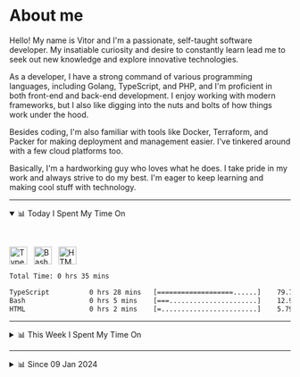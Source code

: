 # About me

Hello! My name is Vitor and I'm a passionate, self-taught software developer. My insatiable curiosity and desire to constantly learn lead me to seek out new knowledge and explore innovative technologies.

As a developer, I have a strong command of various programming languages, including Golang, TypeScript, and PHP, and I'm proficient in both front-end and back-end development. I enjoy working with modern frameworks, but I also like digging into the nuts and bolts of how things work under the hood.

Besides coding, I'm also familiar with tools like Docker, Terraform, and Packer for making deployment and management easier. I've tinkered around with a few cloud platforms too.

Basically, I'm a hardworking guy who loves what he does. I take pride in my work and always strive to do my best. I'm eager to keep learning and making cool stuff with technology.

---

<!-- ## 📊 Today I Spent My Time On -->

<details open>
<summary>📊 Today I Spent My Time On</summary>

&nbsp;

<!--DEVTIMER:TODAY:START-->
<img align="center" width="32px" src="https://cdn.simpleicons.org/typescript/3178C6" alt="TypeScript" />&nbsp;&nbsp;&nbsp;<img align="center" width="32px" src="https://cdn.simpleicons.org/gnubash/fff" alt="Bash" />&nbsp;&nbsp;&nbsp;<img align="center" width="32px" src="https://cdn.simpleicons.org/html5/E34F26" alt="HTML" />&nbsp;&nbsp;&nbsp;

```txt
Total Time: 0 hrs 35 mins

TypeScript          0 hrs 28 mins   [===================......]    79.72 %
Bash                0 hrs 5 mins    [===......................]    12.96 %
HTML                0 hrs 2 mins    [=........................]    5.79 %
```

<!--DEVTIMER:TODAY:END-->

</details>

---
<details>
<summary>📊 This Week I Spent My Time On</summary>

&nbsp;

<!--DEVTIMER:WEEK:START-->
<img align="center" width="32px" src="https://cdn.simpleicons.org/typescript/3178C6" alt="TypeScript" />&nbsp;&nbsp;&nbsp;<img align="center" width="32px" src="https://cdn.simpleicons.org/gnubash/fff" alt="Bash" />&nbsp;&nbsp;&nbsp;<img align="center" width="32px" src="https://cdn.simpleicons.org/html5/E34F26" alt="HTML" />&nbsp;&nbsp;&nbsp;

```txt
Total Time: 0 hrs 35 mins

TypeScript          0 hrs 28 mins   [===================......]    79.72 %
Bash                0 hrs 5 mins    [===......................]    12.96 %
HTML                0 hrs 2 mins    [=........................]    5.79 %
```

<!--DEVTIMER:WEEK:END-->
</details>

---


<details>
<summary>📊 Since 09 Jan 2024</summary>

&nbsp;

<!--DEVTIMER::START-->
<img align="center" width="32px" src="https://cdn.simpleicons.org/typescript/3178C6" alt="TypeScript" />&nbsp;&nbsp;&nbsp;<img align="center" width="32px" src="https://cdn.simpleicons.org/vuedotjs/4FC08D" alt="Vue" />&nbsp;&nbsp;&nbsp;<img align="center" width="32px" src="https://cdn.simpleicons.org/go/00ADD8" alt="Go" />&nbsp;&nbsp;&nbsp;<img align="center" width="32px" src="https://cdn.simpleicons.org/carrd/fff" alt="JSON" />&nbsp;&nbsp;&nbsp;<img align="center" width="32px" src="https://cdn.simpleicons.org/gnubash/fff" alt="Bash" />&nbsp;&nbsp;&nbsp;<img align="center" width="32px" src="https://cdn.simpleicons.org/python/3776AB" alt="Python" />&nbsp;&nbsp;&nbsp;<img align="center" width="32px" src="https://cdn.simpleicons.org/javascript/F7DF1E" alt="JavaScript" />&nbsp;&nbsp;&nbsp;<img align="center" width="32px" src="https://cdn.simpleicons.org/markdown/fff" alt="Markdown" />&nbsp;&nbsp;&nbsp;<img align="center" width="32px" src="https://cdn.simpleicons.org/yaml/fff" alt="YAML" />&nbsp;&nbsp;&nbsp;<img align="center" width="32px" src="https://cdn.simpleicons.org/html5/E34F26" alt="HTML" />&nbsp;&nbsp;&nbsp;<img align="center" width="32px" src="https://cdn.simpleicons.org/css3/1572B6" alt="CSS" />&nbsp;&nbsp;&nbsp;<img align="center" width="32px" src="https://cdn.simpleicons.org/academia/fff" alt="Text" />&nbsp;&nbsp;&nbsp;<img align="center" width="32px" src="https://cdn.simpleicons.org/php/777BB4" alt="PHP" />&nbsp;&nbsp;&nbsp;

```txt
Total Time: 236 hrs 22 mins

TypeScript          119 hrs 47 mins [============.............]    50.68 %
Vue                 30 hrs 2 mins   [===......................]    12.71 %
Go                  22 hrs 57 mins  [==.......................]    9.71 %
JSON                11 hrs 51 mins  [=........................]    5.01 %
Bash                10 hrs 54 mins  [=........................]    4.61 %
Python              9 hrs 11 mins   [.........................]    3.88 %
JavaScript          6 hrs 6 mins    [.........................]    2.58 %
Markdown            5 hrs 25 mins   [.........................]    2.29 %
YAML                5 hrs 3 mins    [.........................]    2.14 %
SCSS                3 hrs 9 mins    [.........................]    1.33 %
Docker              2 hrs 48 mins   [.........................]    1.18 %
HTML                1 hrs 39 mins   [.........................]    0.70 %
SQL                 1 hrs 10 mins   [.........................]    0.50 %
Nginx               0 hrs 29 mins   [.........................]    0.20 %
XML                 0 hrs 20 mins   [.........................]    0.14 %
INI                 0 hrs 15 mins   [.........................]    0.11 %
CSS                 0 hrs 13 mins   [.........................]    0.09 %
Text                0 hrs 12 mins   [.........................]    0.08 %
TSX                 0 hrs 9 mins    [.........................]    0.07 %
PHP                 0 hrs 7 mins    [.........................]    0.05 %
Sass                0 hrs 1 mins    [.........................]    0.01 %
```

<!--DEVTIMER::END-->

</details>
